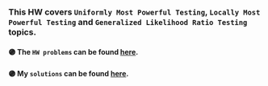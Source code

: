 


### This HW covers ```Uniformly Most Powerful Testing```, ```Locally Most Powerful Testing``` and ```Generalized Likelihood Ratio Testing``` topics. 

#### :purple_circle: **The `HW problems` can be found [here](https://github.com/fnoorzad/Detection-and-Estimation-Theory/blob/2ff93950ef6fd8364aa45af75fa1337dae7aa80f/HW/3/HW%203.pdf).**
#### :purple_circle: **My `solutions` can be found [here](https://github.com/fnoorzad/Detection-and-Estimation-Theory/blob/2ff93950ef6fd8364aa45af75fa1337dae7aa80f/HW/3/HW%203.pdf).**




